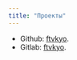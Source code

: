```yaml
---
title: "Проекты"
---
```


- Github: [ftvkyo](https://github.com/ftvkyo).
- Gitlab: [ftvkyo](https://gitlab.com/ftvkyo).
